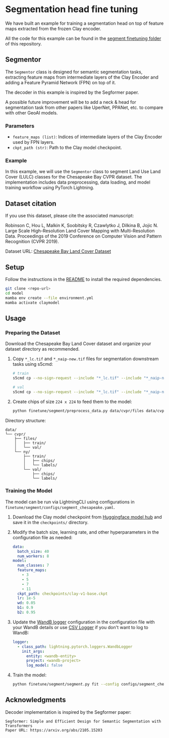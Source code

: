 # Segmentation head fine tuning

We have built an example for training a segmentation head on top of
feature maps extracted from the frozen Clay encoder.

All the code for this example can be found in the
[segment finetuning folder](https://github.com/Clay-foundation/model/blob/main/finetune/segment)
of this repository.

## Segmentor

The `Segmentor` class is designed for semantic segmentation tasks, extracting feature maps from intermediate layers of the Clay Encoder and adding a Feature Pyramid Network (FPN) on top of it.

The decoder in this example is inspired by the Segformer paper.

A possible future improvement will be to add a neck & head for segmentation
task from other papers like UperNet, PPANet, etc. to compare with other
GeoAI models.


### Parameters

- `feature_maps (list)`: Indices of intermediate layers of the Clay Encoder used by FPN layers.
- `ckpt_path (str)`: Path to the Clay model checkpoint.

### Example

In this example, we will use the `Segmentor` class to segment Land Use Land Cover (LULC) classes for the Chesapeake Bay CVPR dataset. The implementation includes data preprocessing, data loading, and model training workflow using PyTorch Lightning.

## Dataset citation

If you use this dataset, please cite the associated manuscript:

Robinson C, Hou L, Malkin K, Soobitsky R, Czawlytko J, Dilkina B, Jojic N.
Large Scale High-Resolution Land Cover Mapping with Multi-Resolution Data.
Proceedings of the 2019 Conference on Computer Vision and Pattern Recognition (CVPR 2019).

Dataset URL: [Chesapeake Bay Land Cover Dataset](https://lila.science/datasets/chesapeakelandcover)

## Setup

Follow the instructions in the [README](../../README.md) to install the required dependencies.

```bash
git clone <repo-url>
cd model
mamba env create --file environment.yml
mamba activate claymodel
```

## Usage

### Preparing the Dataset

Download the Chesapeake Bay Land Cover dataset and organize your dataset directory as recommended.

1. Copy `*_lc.tif` and `*_naip-new.tif` files for segmentation downstream tasks using s5cmd:
   ```bash
   # train
   s5cmd cp --no-sign-request --include "*_lc.tif" --include "*_naip-new.tif" "s3://us-west-2.opendata.source.coop/agentmorris/lila-wildlife/lcmcvpr2019/cvpr_chesapeake_landcover/ny_1m_2013_extended-debuffered-train_tiles/*" data/cvpr/files/train/

   # val
   s5cmd cp --no-sign-request --include "*_lc.tif" --include "*_naip-new.tif" "s3://us-west-2.opendata.source.coop/agentmorris/lila-wildlife/lcmcvpr2019/cvpr_chesapeake_landcover/ny_1m_2013_extended-debuffered-val_tiles/*" data/cvpr/files/val/
   ```

2. Create chips of size `224 x 224` to feed them to the model:
    ```bash
    python finetune/segment/preprocess_data.py data/cvpr/files data/cvpr/ny 224
    ```

Directory structure:
```
data/
└── cvpr/
    ├── files/
    │   ├── train/
    │   └── val/
    └── ny/
        ├── train/
        │   ├── chips/
        │   └── labels/
        └── val/
            ├── chips/
            └── labels/
```

### Training the Model

The model can be run via LightningCLI using configurations in `finetune/segment/configs/segment_chesapeake.yaml`.

1. Download the Clay model checkpoint from [Huggingface model hub](https://huggingface.co/made-with-clay/Clay/blob/main/clay-v1-base.ckpt) and save it in the `checkpoints/` directory.

2. Modify the batch size, learning rate, and other hyperparameters in the configuration file as needed:
    ```yaml
    data:
      batch_size: 40
      num_workers: 8
    model:
      num_classes: 7
      feature_maps:
        - 3
        - 5
        - 7
        - 11
      ckpt_path: checkpoints/clay-v1-base.ckpt
      lr: 1e-5
      wd: 0.05
      b1: 0.9
      b2: 0.95
    ```

3. Update the [WandB logger](https://lightning.ai/docs/pytorch/stable/extensions/generated/lightning.pytorch.loggers.WandbLogger.html#lightning.pytorch.loggers.WandbLogger) configuration in the configuration file with your WandB details or use [CSV Logger](https://lightning.ai/docs/pytorch/stable/extensions/generated/lightning.pytorch.loggers.CSVLogger.html#lightning.pytorch.loggers.CSVLogger) if you don't want to log to WandB:
    ```yaml
    logger:
      - class_path: lightning.pytorch.loggers.WandbLogger
        init_args:
          entity: <wandb-entity>
          project: <wandb-project>
          log_model: false
    ```

4. Train the model:
    ```bash
    python finetune/segment/segment.py fit --config configs/segment_chesapeake.yaml
    ```

## Acknowledgments

Decoder implementation is inspired by the Segformer paper:
```
Segformer: Simple and Efficient Design for Semantic Segmentation with Transformers
Paper URL: https://arxiv.org/abs/2105.15203
```
